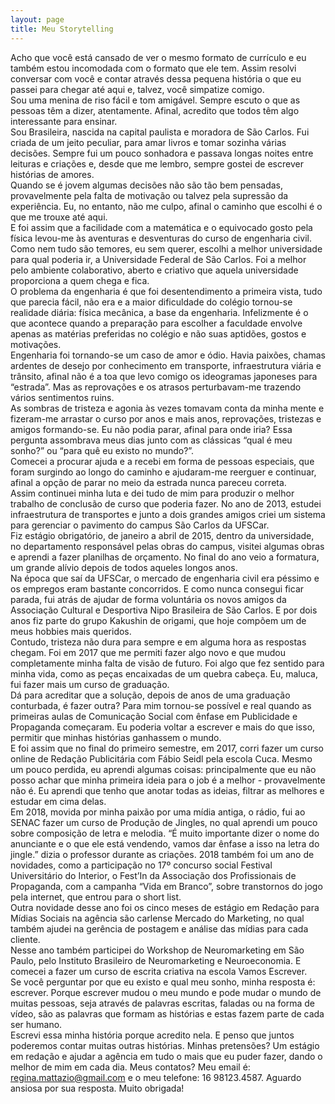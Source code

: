 ```yaml
---
layout: page
title: Meu Storytelling
---
```



Acho que você está cansado de ver o mesmo formato de currículo e eu também estou incomodada com o formato que ele tem. Assim resolvi conversar com você e contar através dessa pequena história o que eu passei para chegar até aqui e, talvez, você simpatize comigo.  
Sou uma menina de riso fácil e tom amigável. Sempre escuto o que as pessoas têm a dizer, atentamente. Afinal, acredito que todos têm algo interessante para ensinar.  
Sou Brasileira, nascida na capital paulista e moradora de São Carlos. Fui criada de um jeito peculiar, para amar livros e tomar sozinha várias decisões. Sempre fui um pouco sonhadora e passava longas noites entre leituras e criações e, desde que me lembro, sempre gostei de escrever histórias de amores.  
Quando se é jovem algumas decisões não são tão bem pensadas, provavelmente pela falta de motivação ou talvez pela supressão da experiência. Eu, no entanto, não me culpo, afinal o caminho que escolhi é o que me trouxe até aqui.  
E foi assim que a facilidade com a matemática e o equivocado gosto pela física levou-me às aventuras e desventuras do curso de engenharia civil. Como nem tudo são temores, eu sem querer, escolhi a melhor universidade para qual poderia ir, a Universidade Federal de São Carlos. Foi a melhor pelo ambiente colaborativo, aberto e criativo que aquela universidade proporciona a quem chega e fica.  
O problema da engenharia é que foi desentendimento a primeira vista, tudo que parecia fácil, não era e a maior dificuldade do colégio tornou-se realidade diária: física mecânica, a base da engenharia. Infelizmente é o que acontece quando a preparação para escolher a faculdade envolve apenas as matérias preferidas no colégio e não suas aptidões, gostos e motivações.  
Engenharia foi tornando-se um caso de amor e ódio. Havia paixões, chamas ardentes de desejo por conhecimento em transporte, infraestrutura viária e trânsito, afinal não é a toa que levo comigo os ideogramas japoneses para “estrada”. Mas as reprovações e os atrasos perturbavam-me trazendo vários sentimentos ruins.  
As sombras de tristeza e agonia às vezes tomavam conta da minha mente e fizeram-me arrastar o curso por anos e mais anos, reprovações, tristezas e amigos formando-se. Eu não podia parar, afinal para onde iria? Essa pergunta assombrava meus dias junto com as clássicas “qual é meu sonho?” ou “para quê eu existo no mundo?”.  
Comecei a procurar ajuda e a recebi em forma de pessoas especiais, que foram surgindo ao longo do caminho e ajudaram-me reerguer e continuar, afinal a opção de parar no meio da estrada nunca pareceu correta.  
Assim continuei minha luta e dei tudo de mim para produzir o melhor trabalho de conclusão de curso que poderia fazer. No ano de 2013, estudei infraestrutura de transportes e junto a dois grandes amigos criei um sistema para gerenciar o pavimento do campus São Carlos da UFSCar.  
Fiz estágio obrigatório, de janeiro a abril de 2015, dentro da universidade, no departamento responsável pelas obras do campus, visitei algumas obras e aprendi a fazer planilhas de orçamento. No final do ano veio a formatura, um grande alívio depois de todos aqueles longos anos.  
Na época que saí da UFSCar, o mercado de engenharia civil era péssimo e os empregos eram bastante concorridos. E como nunca consegui ficar parada, fui atrás de ajudar de forma voluntária os novos amigos da Associação Cultural e Desportiva Nipo Brasileira de São Carlos. E por dois anos fiz parte do grupo Kakushin de origami, que hoje compõem um de meus hobbies mais queridos.  
Contudo, tristeza não dura para sempre e em alguma hora as respostas chegam. Foi em 2017 que me permiti fazer algo novo e que mudou completamente minha falta de visão de futuro. Foi algo que fez sentido para minha vida, como as peças encaixadas de um quebra cabeça. Eu, maluca, fui fazer mais um curso de graduação.  
Dá para acreditar que a solução, depois de anos de uma graduação conturbada, é fazer outra? Para mim tornou-se possível e real quando as primeiras aulas de Comunicação Social com ênfase em Publicidade e Propaganda começaram. Eu poderia voltar a escrever e mais do que isso, permitir que minhas histórias ganhassem o mundo.  
E foi assim que no final do primeiro semestre, em 2017, corri fazer um curso online de Redação Publicitária com Fábio Seidl pela escola Cuca. Mesmo um pouco perdida, eu aprendi algumas coisas: principalmente que eu não posso achar que minha primeira ideia para o job é a melhor - provavelmente não é. Eu aprendi que tenho que anotar todas as ideias, filtrar as melhores e estudar em cima delas.  
Em 2018, movida por minha paixão por uma mídia antiga, o rádio, fui ao SENAC fazer um curso de Produção de Jingles, no qual aprendi um pouco sobre composição de letra e melodia. “É muito importante dizer o nome do anunciante e o que ele está vendendo, vamos dar ênfase a isso na letra do jingle.” dizia o professor durante as criações.
2018 também foi um ano de novidades, como a participação no 17º concurso social Festival Universitário do Interior, o Fest’In da Associação dos Profissionais de Propaganda, com a campanha “Vida em Branco”, sobre transtornos do jogo pela internet, que entrou para o short list.  
Outra novidade desse ano foi os cinco meses de estágio em Redação para Mídias Sociais na agência são carlense Mercado do Marketing, no qual também ajudei na gerência de postagem e análise das mídias para cada cliente.  
Nesse ano também participei do Workshop de Neuromarketing em São Paulo, pelo Instituto Brasileiro de Neuromarketing e Neuroeconomia. E comecei a fazer um curso de escrita criativa na escola Vamos Escrever.  
Se você perguntar por que eu existo e qual meu sonho, minha resposta é: escrever. Porque escrever mudou o meu mundo e pode mudar o mundo de muitas pessoas, seja através de palavras escritas, faladas ou na forma de vídeo, são as palavras que formam as histórias e estas fazem parte de cada ser humano.  
Escrevi essa minha história porque acredito nela. E penso que juntos poderemos contar muitas outras histórias. Minhas pretensões? Um estágio em redação e ajudar a agência em tudo o mais que eu puder fazer, dando o melhor de mim em cada dia. Meus contatos? Meu email é: regina.mattazio@gmail.com e o meu telefone: 16 98123.4587. Aguardo ansiosa por sua resposta. Muito obrigada!
